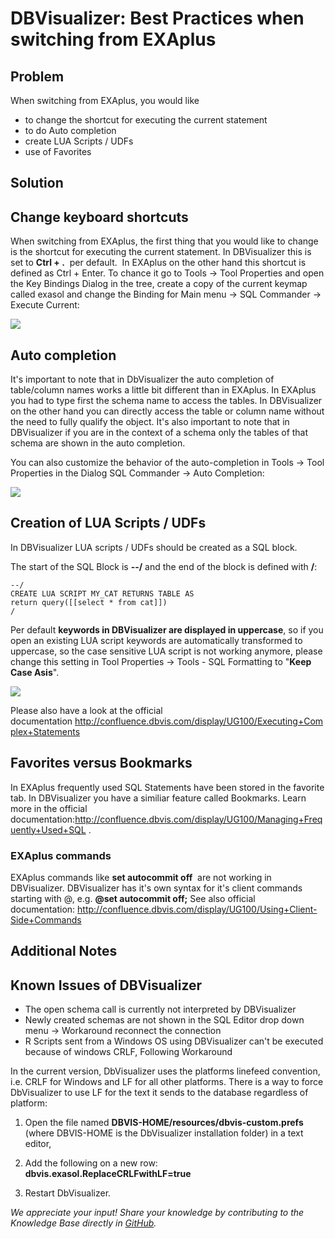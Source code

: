 # DBVisualizer: Best Practices when switching from EXAplus 
## Problem

When switching from EXAplus, you would like

* to change the shortcut for executing the current statement
* to do Auto completion
* create LUA Scripts / UDFs
* use of Favorites

## Solution

## Change keyboard shortcuts

When switching from EXAplus, the first thing that you would like to change is the shortcut for executing the current statement. In DBVisualizer this is set to **Ctrl + .**  per default.  In EXAplus on the other hand this shortcut is defined as Ctrl + Enter. To chance it go to Tools -> Tool Properties and open the Key Bindings Dialog in the tree, create a copy of the current keymap called exasol and change the Binding for Main menu -> SQL Commander -> Execute Current:

![](images/image-2018-07-09-09-27-51-989.png)

## Auto completion

It's important to note that in DbVisualizer the auto completion of table/column names works a little bit different than in EXAplus. In EXAplus you had to type first the schema name to access the tables. In DBVisualizer on the other hand you can directly access the table or column name without the need to fully qualify the object. It's also important to note that in DBVisualizer if you are in the context of a schema only the tables of that schema are shown in the auto completion.

You can also customize the behavior of the auto-completion in Tools -> Tool Properties in the Dialog SQL Commander -> Auto Completion:

![](images/image-2018-07-09-09-31-27-731.png)

## Creation of LUA Scripts / UDFs

In DBVisualizer LUA scripts / UDFs should be created as a SQL block.

The start of the SQL Block is **--/** and the end of the block is defined with **/**:


```"code-java"
--/ 
CREATE LUA SCRIPT MY_CAT RETURNS TABLE AS  
return query([[select * from cat]])  
/
```
Per default **keywords in DBVisualizer are displayed in uppercase**, so if you open an existing LUA script keywords are automatically transformed to uppercase, so the case sensitive LUA script is not working anymore, please change this setting in Tool Properties -> Tools - SQL Formatting to "**Keep Case Asis**".

![](images/image-2018-07-10-09-42-23-824.png)

Please also have a look at the official documentation <http://confluence.dbvis.com/display/UG100/Executing+Complex+Statements>

## Favorites versus Bookmarks

In EXAplus frequently used SQL Statements have been stored in the favorite tab. In DBVisualizer you have a similiar feature called Bookmarks. Learn more in the official documentation:<http://confluence.dbvis.com/display/UG100/Managing+Frequently+Used+SQL> .

### EXAplus commands

EXAplus commands like **set autocommit off**  are not working in DBVisualizer. DBVisualizer has it's own syntax for it's client commands starting with @, e.g. **@set autocommit off;** See also official documentation: <http://confluence.dbvis.com/display/UG100/Using+Client-Side+Commands> 

## Additional Notes

## Known Issues of DBVisualizer

* The open schema call is currently not interpreted by DBVisualizer
* Newly created schemas are not shown in the SQL Editor drop down menu -> Workaround reconnect the connection
* R Scripts sent from a Windows OS using DBVisualizer can't be executed because of windows CRLF, Following Workaround

In the current version, DbVisualizer uses the platforms linefeed convention, i.e. CRLF for Windows and LF for all other platforms. There is a way to force DbVisualizer to use LF for the text it sends to the database regardless of platform:

1) Open the file named **DBVIS-HOME/resources/dbvis-custom.prefs** (where DBVIS-HOME is the DbVisualizer installation folder) in a text editor,

2) Add the following on a new row: **dbvis.exasol.ReplaceCRLFwithLF=true**

3) Restart DbVisualizer. 

*We appreciate your input! Share your knowledge by contributing to the Knowledge Base directly in [GitHub](https://github.com/exasol/public-knowledgebase).* 